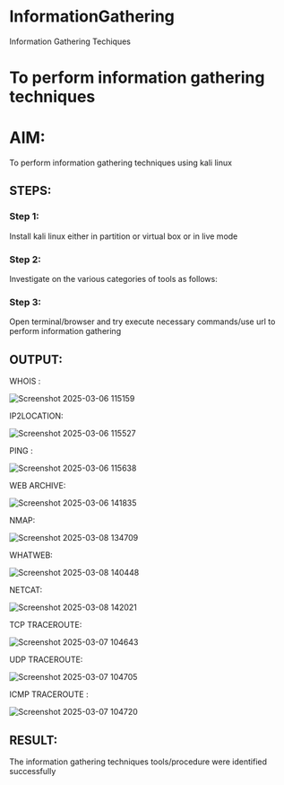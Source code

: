 # InformationGathering
Information Gathering Techiques

# To perform information gathering techniques

# AIM:

To perform information gathering techniques using kali linux 

## STEPS:

### Step 1:

Install kali linux either in partition or virtual box or in live mode

### Step 2:

Investigate on the various categories of tools as follows:

### Step 3:
Open terminal/browser and try execute necessary commands/use url to perform information gathering


## OUTPUT:

WHOIS :


![Screenshot 2025-03-06 115159](https://github.com/user-attachments/assets/ca51775e-0476-4cce-b017-14b99bd03667)



IP2LOCATION:

![Screenshot 2025-03-06 115527](https://github.com/user-attachments/assets/c38923b5-22c1-41cf-b0f5-776980eed4b1)



PING :


![Screenshot 2025-03-06 115638](https://github.com/user-attachments/assets/f6f07c6c-a1d4-44fb-8cdc-d2cab14b7c6f)




WEB ARCHIVE:


![Screenshot 2025-03-06 141835](https://github.com/user-attachments/assets/2de14a32-2be1-4b12-8834-b3df2c27c9a6)



NMAP:

![Screenshot 2025-03-08 134709](https://github.com/user-attachments/assets/5c21ecc8-e94e-4d87-abe7-d82ba48ec6fd)




WHATWEB:

![Screenshot 2025-03-08 140448](https://github.com/user-attachments/assets/b4c1e056-ec94-4e4c-a5d1-144975ac7092)


NETCAT:

![Screenshot 2025-03-08 142021](https://github.com/user-attachments/assets/3d0823c4-7bca-4b15-aca5-70b9eb4100cd)


TCP TRACEROUTE:


![Screenshot 2025-03-07 104643](https://github.com/user-attachments/assets/6d21d881-1316-44cb-8c28-2428e53b78bd)



UDP TRACEROUTE:


![Screenshot 2025-03-07 104705](https://github.com/user-attachments/assets/005aa7ab-2f5b-4c2f-af07-ec371fd9d1cc)



ICMP TRACEROUTE :

![Screenshot 2025-03-07 104720](https://github.com/user-attachments/assets/8d0596b8-2d56-4bac-8d7b-74f49dbd1e3d)




## RESULT:
The information gathering techniques tools/procedure were  identified successfully
